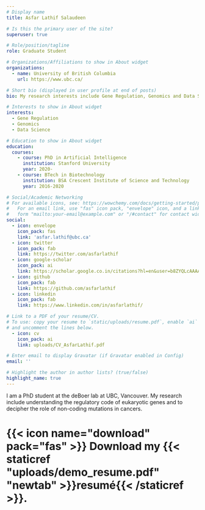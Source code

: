 ```yaml
---
# Display name
title: Asfar Lathif Salaudeen

# Is this the primary user of the site?
superuser: true

# Role/position/tagline
role: Graduate Student

# Organizations/Affiliations to show in About widget
organizations:
  - name: University of British Columbia
    url: https://www.ubc.ca/

# Short bio (displayed in user profile at end of posts)
bio: My research interests include Gene Regulation, Genomics and Data Science.

# Interests to show in About widget
interests:
  - Gene Regulation
  - Genomics
  - Data Science

# Education to show in About widget
education:
  courses:
    - course: PhD in Artificial Intelligence
      institution: Stanford University
      year: 2020-
    - course: BTech in Biotechnology
      institution: BSA Crescent Institute of Science and Technology
      year: 2016-2020

# Social/Academic Networking
# For available icons, see: https://wowchemy.com/docs/getting-started/page-builder/#icons
#   For an email link, use "fas" icon pack, "envelope" icon, and a link in the
#   form "mailto:your-email@example.com" or "/#contact" for contact widget.
social:
  - icon: envelope
    icon_pack: fas
    link: 'asfar.lathif@ubc.ca'
  - icon: twitter
    icon_pack: fab
    link: https://twitter.com/asfarlathif
  - icon: google-scholar
    icon_pack: ai
    link: https://scholar.google.co.in/citations?hl=en&user=b8ZYQLcAAAAJ
  - icon: github
    icon_pack: fab
    link: https://github.com/asfarlathif
  - icon: linkedin
    icon_pack: fab
    link: https://www.linkedin.com/in/asfarlathif/

# Link to a PDF of your resume/CV.
# To use: copy your resume to `static/uploads/resume.pdf`, enable `ai` icons in `params.toml`,
# and uncomment the lines below.
  - icon: cv
    icon_pack: ai
    link: uploads/CV_AsfarLathif.pdf

# Enter email to display Gravatar (if Gravatar enabled in Config)
email: ''

# Highlight the author in author lists? (true/false)
highlight_name: true
---
```


I am a PhD student at the deBoer lab at UBC, Vancouver. My research include understanding the regulatory code of eukaryotic genes and to decipher the role of non-coding mutations in cancers.


# {{< icon name="download" pack="fas" >}} Download my {{< staticref "uploads/demo_resume.pdf" "newtab" >}}resumé{{< /staticref >}}.
